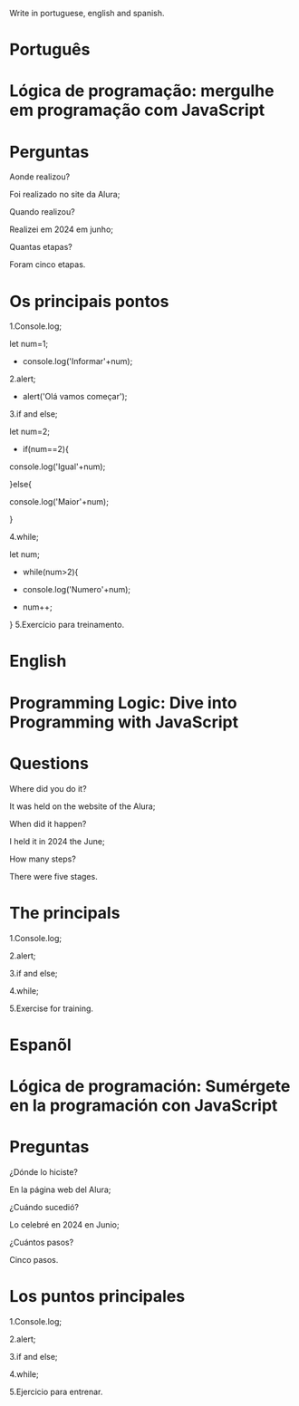 

Write in portuguese, english and spanish.

# Português

# Lógica de programação: mergulhe em programação com JavaScript

 
# Perguntas

Aonde realizou?

Foi realizado no site da Alura;

Quando realizou?

Realizei em 2024 em junho;

Quantas etapas?

Foram cinco etapas.

# Os principais pontos

1.Console.log;

let num=1;

- console.log('Informar'+num);

2.alert;
 - alert('Olá vamos começar');
   
3.if and else;

let num=2;
 - if(num==2){
   
 console.log('Igual'+num);

}else{

 console.log('Maior'+num);
 
}

4.while;

let num;

- while(num>2){

- console.log('Numero'+num);

- num++;

}
5.Exercício para treinamento.

# English

# Programming Logic: Dive into Programming with JavaScript

# Questions

Where did you do it?

It was held on the website of the Alura;

When did it happen?

I held it in 2024  the June;


How many steps?

There were five stages.

 

#  The principals

1.Console.log;

2.alert;

3.if and else;

4.while;

5.Exercise for training.


# Espanõl

# Lógica de programación: Sumérgete en la programación con JavaScript

# Preguntas

¿Dónde lo hiciste?

En la página web del Alura;

¿Cuándo sucedió?

Lo celebré en 2024 en Junio;

¿Cuántos pasos?

Cinco pasos.


# Los puntos principales

1.Console.log;

2.alert;

3.if and else;

4.while;

5.Ejercicio para entrenar.
